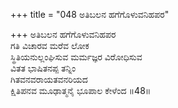 +++
title = "048 ಅತಿಬಲನ ಹಗೆಗೊಳುವನಿಹಪರ"

+++
ಅತಿಬಲನ ಹಗೆಗೊಳುವನಿಹಪರ   
ಗತಿ ವಿಚಾರವ ಮರೆವ ಲೋಕ   
ಸ್ಥಿತಿಯನುಲ್ಲಂಘಿಸುವ ಮರ್ಮಜ್ಞರ ವಿರೋಧಿಸುವ   
ವಿತತ ಭಾಷಿತನಪ್ಪ ತನ್ನಿಂ   
ಗಿತವನವರಾಯತವನರಿಯದ   
ಕ್ಷಿತಿಪನವ ಮೂಢಾತ್ಮನೈ ಭೂಪಾಲ ಕೇಳೆಂದ   ॥48॥